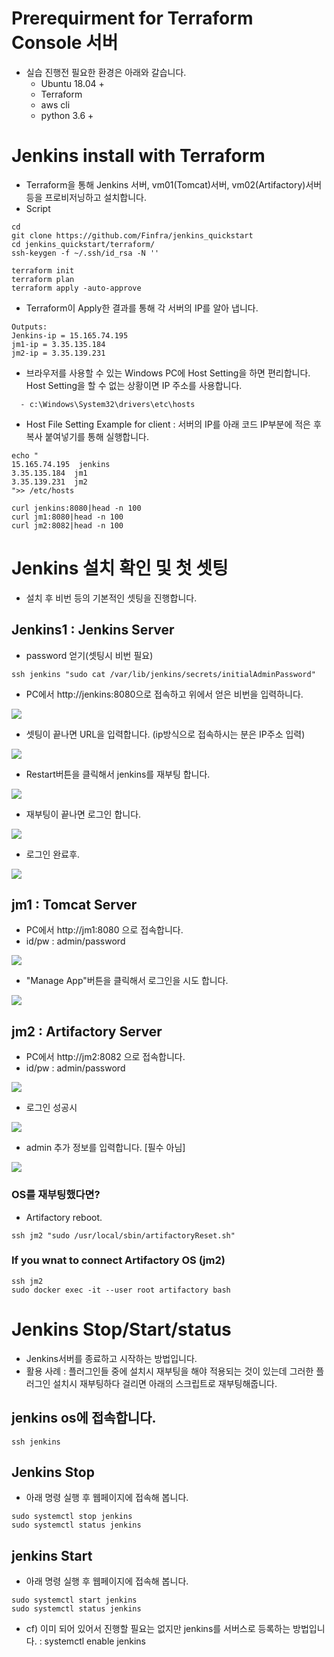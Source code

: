 # Prerequirment for Terraform Console 서버
* 실습 진행전 필요한 환경은 아래와 갈습니다.
  - Ubuntu 18.04 +
  - Terraform
  - aws cli
  - python 3.6 +


# Jenkins install with Terraform
* Terraform을 통해 Jenkins 서버, vm01(Tomcat)서버, vm02(Artifactory)서버등을 프로비저닝하고 설치합니다.
* Script
```
cd
git clone https://github.com/Finfra/jenkins_quickstart
cd jenkins_quickstart/terraform/
ssh-keygen -f ~/.ssh/id_rsa -N ''

terraform init
terraform plan
terraform apply -auto-approve
```

* Terraform이 Apply한 결과를 통해 각 서버의 IP를 알아 냅니다.
```
Outputs:
Jenkins-ip = 15.165.74.195
jm1-ip = 3.35.135.184
jm2-ip = 3.35.139.231
```

* 브라우저를 사용할 수 있는 Windows PC에 Host Setting을 하면 편리합니다. Host Setting을 할 수 없는 상황이면 IP 주소를 사용합니다.
```
  - c:\Windows\System32\drivers\etc\hosts
```

* Host File Setting Example for client : 서버의 IP를 아래 코드 IP부분에 적은 후 복사 붙여넣기를 통해 실행합니다.
```
echo "
15.165.74.195  jenkins
3.35.135.184  jm1
3.35.139.231  jm2
">> /etc/hosts

curl jenkins:8080|head -n 100
curl jm1:8080|head -n 100
curl jm2:8082|head -n 100
```

# Jenkins 설치 확인 및 첫 셋팅
* 설치 후 비번 등의 기본적인 셋팅을 진행합니다.
## Jenkins1 : Jenkins Server
* password 얻기(셋팅시 비번 필요)
```
ssh jenkins "sudo cat /var/lib/jenkins/secrets/initialAdminPassword"
```
* PC에서 http://jenkins:8080으로 접속하고 위에서 얻은 비번을 입력하니다.

![](./img/1.getStarted.png)

* 셋팅이 끝나면 URL을 입력합니다. (ip방식으로 접속하시는 분은 IP주소 입력)

![](./img/2.png)

* Restart버튼을 클릭해서 jenkins를 재부팅 합니다.

![](./img/3.png)

* 재부팅이 끝나면 로그인 합니다.

![](./img/4.png)

* 로그인 완료후.

![](./img/5.png)



## jm1      : Tomcat Server
* PC에서 http://jm1:8080 으로 접속합니다.
* id/pw : admin/password

![](./img/6.png)

* "Manage App"버튼을 클릭해서 로그인을 시도 합니다.

![](./img/7.png)



## jm2      : Artifactory Server
* PC에서 http://jm2:8082 으로 접속합니다.
* id/pw : admin/password

![](./img/artifactory1.png)

* 로그인 성공시

![](./img/artifactory2.png)

* admin 추가 정보를 입력합니다. [필수 아님]

![](./img/artifactory3.png)


### OS를 재부팅했다면?
* Artifactory reboot.
```
ssh jm2 "sudo /usr/local/sbin/artifactoryReset.sh"
```

### If you wnat to connect Artifactory OS (jm2)
```
ssh jm2
sudo docker exec -it --user root artifactory bash
```

# Jenkins Stop/Start/status
* Jenkins서버를 종료하고 시작하는 방법입니다.
* 활용 사례 : 플러그인들 중에 설치시 재부팅을 해야 적용되는 것이 있는데 그러한 플러그인 설치시 재부팅하다 걸리면 아래의 스크립트로 재부팅해줍니다.
## jenkins os에 접속합니다.
```
ssh jenkins
```
## Jenkins Stop
* 아래 명령 실행 후 웹페이지에 접속해 봅니다.
```
sudo systemctl stop jenkins
sudo systemctl status jenkins
```
## jenkins Start
* 아래 명령 실행 후 웹페이지에 접속해 봅니다.
```
sudo systemctl start jenkins
sudo systemctl status jenkins
````





* cf) 이미 되어 있어서 진행할 필요는 없지만 jenkins를 서버스로 등록하는 방법입니다. :  systemctl enable jenkins
